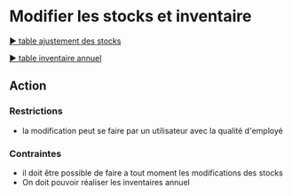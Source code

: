 # Modifier les stocks et inventaire

[▶ table ajustement des stocks](../tables/Commande/produits/gestion-des-stocks/ajustement-stock.md)

[▶ table inventaire annuel](../tables/Commande/produits/gestion-des-stocks/inventaire.md)

## Action 

### Restrictions

- la modification peut se faire par un utilisateur avec la qualité d'employé

### Contraintes

- il doit être possible de faire a tout moment les modifications des stocks 
- On doit pouvoir réaliser les inventaires annuel